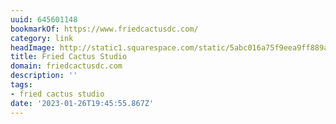 ```yaml
---
uuid: 645601148
bookmarkOf: https://www.friedcactusdc.com/
category: link
headImage: http://static1.squarespace.com/static/5abc016a75f9eea9ff889ac5/t/63404122b328543d0e6e8658/1665155363027/FCSLOGO-01.png?format=1500w
title: Fried Cactus Studio
domain: friedcactusdc.com
description: ''
tags:
- fried cactus studio
date: '2023-01-26T19:45:55.867Z'
---
```



